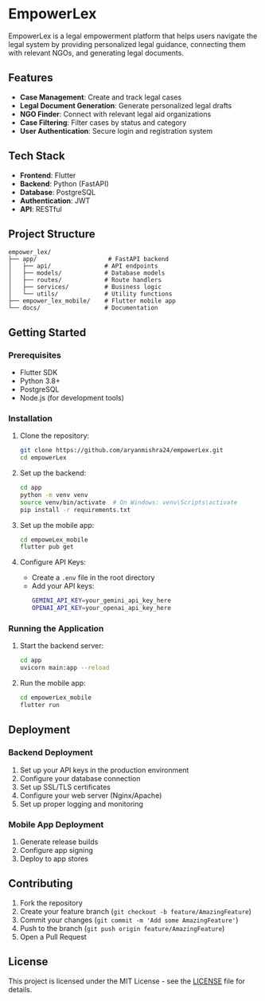 # EmpowerLex

EmpowerLex is a legal empowerment platform that helps users navigate the legal system by providing personalized legal guidance, connecting them with relevant NGOs, and generating legal documents.

## Features

- **Case Management**: Create and track legal cases
- **Legal Document Generation**: Generate personalized legal drafts
- **NGO Finder**: Connect with relevant legal aid organizations
- **Case Filtering**: Filter cases by status and category
- **User Authentication**: Secure login and registration system

## Tech Stack

- **Frontend**: Flutter
- **Backend**: Python (FastAPI)
- **Database**: PostgreSQL
- **Authentication**: JWT
- **API**: RESTful

## Project Structure

```
empower_lex/
├── app/                    # FastAPI backend
│   ├── api/               # API endpoints
│   ├── models/            # Database models
│   ├── routes/            # Route handlers
│   ├── services/          # Business logic
│   └── utils/             # Utility functions
├── empower_lex_mobile/    # Flutter mobile app
└── docs/                  # Documentation
```

## Getting Started

### Prerequisites

- Flutter SDK
- Python 3.8+
- PostgreSQL
- Node.js (for development tools)

### Installation

1. Clone the repository:
   ```bash
   git clone https://github.com/aryanmishra24/empowerLex.git
   cd empowerLex
   ```

2. Set up the backend:
   ```bash
   cd app
   python -m venv venv
   source venv/bin/activate  # On Windows: venv\Scripts\activate
   pip install -r requirements.txt
   ```

3. Set up the mobile app:
   ```bash
   cd empoweLex_mobile
   flutter pub get
   ```

4. Configure API Keys:
   - Create a `.env` file in the root directory
   - Add your API keys:
     ```bash
     GEMINI_API_KEY=your_gemini_api_key_here
     OPENAI_API_KEY=your_openai_api_key_here
     ```

### Running the Application

1. Start the backend server:
   ```bash
   cd app
   uvicorn main:app --reload
   ```

2. Run the mobile app:
   ```bash
   cd empowerLex_mobile
   flutter run
   ```

## Deployment

### Backend Deployment
1. Set up your API keys in the production environment
2. Configure your database connection
3. Set up SSL/TLS certificates
4. Configure your web server (Nginx/Apache)
5. Set up proper logging and monitoring

### Mobile App Deployment
1. Generate release builds
2. Configure app signing
3. Deploy to app stores

## Contributing

1. Fork the repository
2. Create your feature branch (`git checkout -b feature/AmazingFeature`)
3. Commit your changes (`git commit -m 'Add some AmazingFeature'`)
4. Push to the branch (`git push origin feature/AmazingFeature`)
5. Open a Pull Request

## License

This project is licensed under the MIT License - see the [LICENSE](LICENSE) file for details.


